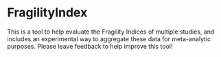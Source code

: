 # FragilityIndex
This is a tool to help evaluate the Fragility Indices of multiple studies, and includes an experimental way to aggregate these data for meta-analytic purposes. Please leave feedback to help improve this tool!
